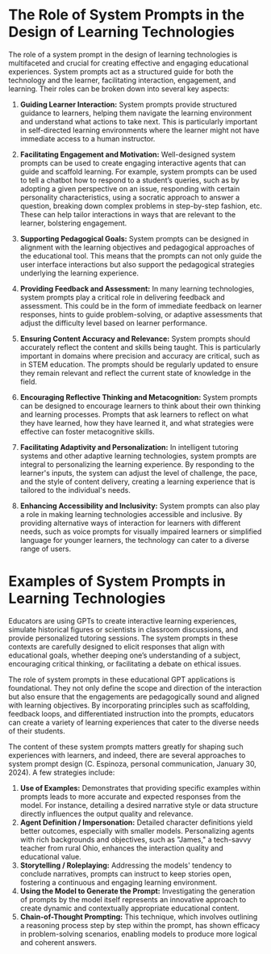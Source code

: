 # The Role of System Prompts in the Design of Learning Technologies
The role of a system prompt in the design of learning technologies is multifaceted and crucial for creating effective and engaging educational experiences. System prompts act as a structured guide for both the technology and the learner, facilitating interaction, engagement, and learning. Their roles can be broken down into several key aspects:

1. **Guiding Learner Interaction:** System prompts provide structured guidance to learners, helping them navigate the learning environment and understand what actions to take next. This is particularly important in self-directed learning environments where the learner might not have immediate access to a human instructor.

2. **Facilitating Engagement and Motivation:** Well-designed system prompts can be used to create engaging interactive agents that can guide and scaffold learning. For example, system prompts can be used to tell a chatbot how to respond to a student’s queries, such as by adopting a given perspective on an issue, responding with certain personality characteristics, using a socratic approach to answer a question, breaking down complex problems in step-by-step fashion, etc. These can help tailor interactions in ways that are relevant to the learner, bolstering engagement.

3. **Supporting Pedagogical Goals:** System prompts can be designed in alignment with the learning objectives and pedagogical approaches of the educational tool. This means that the prompts can not only guide the user interface interactions but also support the pedagogical strategies underlying the learning experience.

4. **Providing Feedback and Assessment:** In many learning technologies, system prompts play a critical role in delivering feedback and assessment. This could be in the form of immediate feedback on learner responses, hints to guide problem-solving, or adaptive assessments that adjust the difficulty level based on learner performance.

5. **Ensuring Content Accuracy and Relevance:** System prompts should accurately reflect the content and skills being taught. This is particularly important in domains where precision and accuracy are critical, such as in STEM education. The prompts should be regularly updated to ensure they remain relevant and reflect the current state of knowledge in the field.

6. **Encouraging Reflective Thinking and Metacognition:** System prompts can be designed to encourage learners to think about their own thinking and learning processes. Prompts that ask learners to reflect on what they have learned, how they have learned it, and what strategies were effective can foster metacognitive skills.

7. **Facilitating Adaptivity and Personalization:** In intelligent tutoring systems and other adaptive learning technologies, system prompts are integral to personalizing the learning experience. By responding to the learner's inputs, the system can adjust the level of challenge, the pace, and the style of content delivery, creating a learning experience that is tailored to the individual's needs.

8. **Enhancing Accessibility and Inclusivity:** System prompts can also play a role in making learning technologies accessible and inclusive. By providing alternative ways of interaction for learners with different needs, such as voice prompts for visually impaired learners or simplified language for younger learners, the technology can cater to a diverse range of users.

# Examples of System Prompts in Learning Technologies
Educators are using GPTs to create interactive learning experiences, simulate historical figures or scientists in classroom discussions, and provide personalized tutoring sessions. The system prompts in these contexts are carefully designed to elicit responses that align with educational goals, whether deeping one’s understanding of a subject, encouraging critical thinking, or facilitating a debate on ethical issues.

The role of system prompts in these educational GPT applications is foundational. They not only define the scope and direction of the interaction but also ensure that the engagements are pedagogically sound and aligned with learning objectives. By incorporating principles such as scaffolding, feedback loops, and differentiated instruction into the prompts, educators can create a variety of learning experiences that cater to the diverse needs of their students.

The content of these system prompts matters greatly for shaping such experiences with learners, and indeed, there are several approaches to system prompt design (C. Espinoza, personal communication, January 30, 2024). A few strategies include:
1. **Use of Examples:** Demonstrates that providing specific examples within prompts leads to more accurate and expected responses from the model. For instance, detailing a desired narrative style or data structure directly influences the output quality and relevance.
2. **Agent Definition / Impersonation:** Detailed character definitions yield better outcomes, especially with smaller models. Personalizing agents with rich backgrounds and objectives, such as "James," a tech-savvy teacher from rural Ohio, enhances the interaction quality and educational value.
3. **Storytelling / Roleplaying:** Addressing the models' tendency to conclude narratives, prompts can instruct to keep stories open, fostering a continuous and engaging learning environment.
4. **Using the Model to Generate the Prompt:** Investigating the generation of prompts by the model itself represents an innovative approach to create dynamic and contextually appropriate educational content.
5. **Chain-of-Thought Prompting:** This technique, which involves outlining a reasoning process step by step within the prompt, has shown efficacy in problem-solving scenarios, enabling models to produce more logical and coherent answers.  
